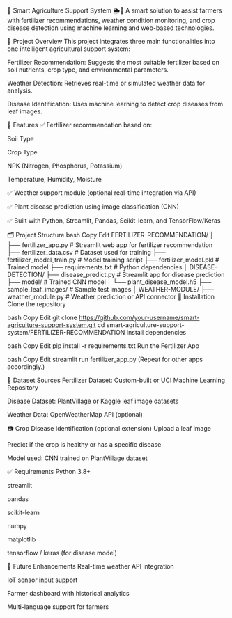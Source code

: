 🌾 Smart Agriculture Support System 🌦️🦠
A smart solution to assist farmers with fertilizer recommendations, weather condition monitoring, and crop disease detection using machine learning and web-based technologies.

📌 Project Overview
This project integrates three main functionalities into one intelligent agricultural support system:

Fertilizer Recommendation: Suggests the most suitable fertilizer based on soil nutrients, crop type, and environmental parameters.

Weather Detection: Retrieves real-time or simulated weather data for analysis.

Disease Identification: Uses machine learning to detect crop diseases from leaf images.

🧠 Features
✅ Fertilizer recommendation based on:

Soil Type

Crop Type

NPK (Nitrogen, Phosphorus, Potassium)

Temperature, Humidity, Moisture

✅ Weather support module (optional real-time integration via API)

✅ Plant disease prediction using image classification (CNN)

✅ Built with Python, Streamlit, Pandas, Scikit-learn, and TensorFlow/Keras

🗂️ Project Structure
bash
Copy
Edit
FERTILIZER-RECOMMENDATION/
│
├── fertilizer_app.py              # Streamlit web app for fertilizer recommendation
├── fertilizer_data.csv            # Dataset used for training
├── fertilizer_model_train.py      # Model training script
├── fertilizer_model.pkl           # Trained model
├── requirements.txt               # Python dependencies
│
DISEASE-DETECTION/
├── disease_predict.py             # Streamlit app for disease prediction
├── model/                         # Trained CNN model
│   └── plant_disease_model.h5
├── sample_leaf_images/            # Sample test images
│
WEATHER-MODULE/
├── weather_module.py              # Weather prediction or API connector
🚀 Installation
Clone the repository

bash
Copy
Edit
git clone https://github.com/your-username/smart-agriculture-support-system.git
cd smart-agriculture-support-system/FERTILIZER-RECOMMENDATION
Install dependencies

bash
Copy
Edit
pip install -r requirements.txt
Run the Fertilizer App

bash
Copy
Edit
streamlit run fertilizer_app.py
(Repeat for other apps accordingly.)

🧪 Dataset Sources
Fertilizer Dataset: Custom-built or UCI Machine Learning Repository

Disease Dataset: PlantVillage or Kaggle leaf image datasets

Weather Data: OpenWeatherMap API (optional)

📷 Crop Disease Identification (optional extension)
Upload a leaf image

Predict if the crop is healthy or has a specific disease

Model used: CNN trained on PlantVillage dataset

✅ Requirements
Python 3.8+

streamlit

pandas

scikit-learn

numpy

matplotlib

tensorflow / keras (for disease model)

📌 Future Enhancements
Real-time weather API integration

IoT sensor input support

Farmer dashboard with historical analytics

Multi-language support for farmers

